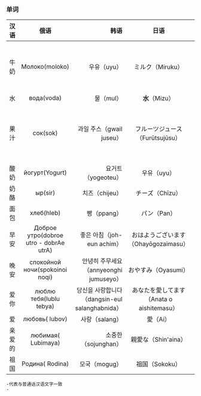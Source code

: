 ### 单词

|汉语|俄语|韩语|日语|英语|粤语|俄语句子或解释|
|:----:|:------:|-----:|:-----:|:------:|:---:|:---:|
|牛奶|Молоко(moloko)|우유（uyu）|ミルク（Miruku）|milk|-|Это было очень вкусное молоко.那是美味的牛奶。|
|水|вода(voda)|물（mul）|**水**（Mizu）|water|-||
|果汁|сок(sok)|과일 주스（gwail juseu）|フルーツジュース（Furūtsujūsu）|fruit juice|-|Чистая родниковая вода манит усталого путника.水是生命之源。|
|酸奶|йогурт(Yogurt)|요거트（yogeoteu）|우유（uyu）|Yogurt|-||
|奶酪|ыр(sir)|치즈（chijeu）|チーズ（Chīzu）|cheese|乾酪||
|面包|хлеб(hleb)|빵（ppang）|パン（Pan）|bread|-||
|早安|Доброе утро(dobroe utro - dobrAe utrA)|좋은 아침（joh-eun achim）|おはようございます（Ohayōgozaimasu）|good Morning|早晨||
|晚安|спокойной ночи(spokoinoi noqi)|안녕히 주무세요（annyeonghi jumuseyo）|おやすみ（Oyasumi）|good night|-||
|爱你|люблю тебя(lublu tebya)|당신을 사랑합니다（dangsin-eul salanghabnida）|あなたを愛してます（Anata o aishitemasu）|love you|-||
|爱|любовь( lubov)|사랑（salang）|愛（Ai）|Love|-||
|亲爱的|любимая( Lubimaya)|소중한（sojunghan）|親愛な（Shin'aina）|Dear|親愛嘅|-aya -a 代表阴性，与女性相关|
|祖国|Родина( Rodina)|모국（mogug）|祖国（Sokoku）|motherland|-||

    -代表与普通话汉语文字一致
    -